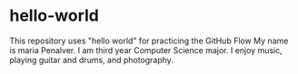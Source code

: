 # hello-world
This repository uses "hello world" for practicing the GitHub Flow
My name is maria Penalver. I am third year Computer Science major. I enjoy music, playing guitar and drums, and photography. 
